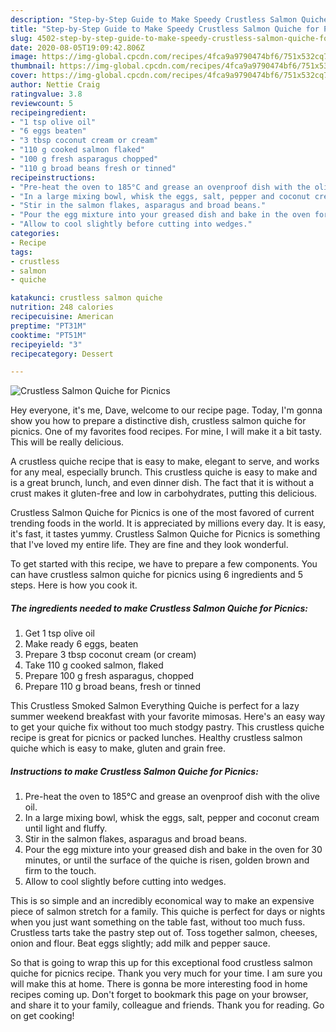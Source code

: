 ```yaml
---
description: "Step-by-Step Guide to Make Speedy Crustless Salmon Quiche for Picnics"
title: "Step-by-Step Guide to Make Speedy Crustless Salmon Quiche for Picnics"
slug: 4502-step-by-step-guide-to-make-speedy-crustless-salmon-quiche-for-picnics
date: 2020-08-05T19:09:42.806Z
image: https://img-global.cpcdn.com/recipes/4fca9a9790474bf6/751x532cq70/crustless-salmon-quiche-for-picnics-recipe-main-photo.jpg
thumbnail: https://img-global.cpcdn.com/recipes/4fca9a9790474bf6/751x532cq70/crustless-salmon-quiche-for-picnics-recipe-main-photo.jpg
cover: https://img-global.cpcdn.com/recipes/4fca9a9790474bf6/751x532cq70/crustless-salmon-quiche-for-picnics-recipe-main-photo.jpg
author: Nettie Craig
ratingvalue: 3.8
reviewcount: 5
recipeingredient:
- "1 tsp olive oil"
- "6 eggs beaten"
- "3 tbsp coconut cream or cream"
- "110 g cooked salmon flaked"
- "100 g fresh asparagus chopped"
- "110 g broad beans fresh or tinned"
recipeinstructions:
- "Pre-heat the oven to 185°C and grease an ovenproof dish with the olive oil."
- "In a large mixing bowl, whisk the eggs, salt, pepper and coconut cream until light and fluffy."
- "Stir in the salmon flakes, asparagus and broad beans."
- "Pour the egg mixture into your greased dish and bake in the oven for 30 minutes, or until the surface of the quiche is risen, golden brown and firm to the touch."
- "Allow to cool slightly before cutting into wedges."
categories:
- Recipe
tags:
- crustless
- salmon
- quiche

katakunci: crustless salmon quiche 
nutrition: 248 calories
recipecuisine: American
preptime: "PT31M"
cooktime: "PT51M"
recipeyield: "3"
recipecategory: Dessert

---
```



![Crustless Salmon Quiche for Picnics](https://img-global.cpcdn.com/recipes/4fca9a9790474bf6/751x532cq70/crustless-salmon-quiche-for-picnics-recipe-main-photo.jpg)

Hey everyone, it's me, Dave, welcome to our recipe page. Today, I'm gonna show you how to prepare a distinctive dish, crustless salmon quiche for picnics. One of my favorites food recipes. For mine, I will make it a bit tasty. This will be really delicious.

A crustless quiche recipe that is easy to make, elegant to serve, and works for any meal, especially brunch. This crustless quiche is easy to make and is a great brunch, lunch, and even dinner dish. The fact that it is without a crust makes it gluten-free and low in carbohydrates, putting this delicious.

Crustless Salmon Quiche for Picnics is one of the most favored of current trending foods in the world. It is appreciated by millions every day. It is easy, it's fast, it tastes yummy. Crustless Salmon Quiche for Picnics is something that I've loved my entire life. They are fine and they look wonderful.


To get started with this recipe, we have to prepare a few components. You can have crustless salmon quiche for picnics using 6 ingredients and 5 steps. Here is how you cook it.

<!--inarticleads1-->

##### The ingredients needed to make Crustless Salmon Quiche for Picnics:

1. Get 1 tsp olive oil
1. Make ready 6 eggs, beaten
1. Prepare 3 tbsp coconut cream (or cream)
1. Take 110 g cooked salmon, flaked
1. Prepare 100 g fresh asparagus, chopped
1. Prepare 110 g broad beans, fresh or tinned


This Crustless Smoked Salmon Everything Quiche is perfect for a lazy summer weekend breakfast with your favorite mimosas. Here&#39;s an easy way to get your quiche fix without too much stodgy pastry. This crustless quiche recipe is great for picnics or packed lunches. Healthy crustless salmon quiche which is easy to make, gluten and grain free. 

<!--inarticleads2-->

##### Instructions to make Crustless Salmon Quiche for Picnics:

1. Pre-heat the oven to 185°C and grease an ovenproof dish with the olive oil.
1. In a large mixing bowl, whisk the eggs, salt, pepper and coconut cream until light and fluffy.
1. Stir in the salmon flakes, asparagus and broad beans.
1. Pour the egg mixture into your greased dish and bake in the oven for 30 minutes, or until the surface of the quiche is risen, golden brown and firm to the touch.
1. Allow to cool slightly before cutting into wedges.


This is so simple and an incredibly economical way to make an expensive piece of salmon stretch for a family. This quiche is perfect for days or nights when you just want something on the table fast, without too much fuss. Crustless tarts take the pastry step out of. Toss together salmon, cheeses, onion and flour. Beat eggs slightly; add milk and pepper sauce. 

So that is going to wrap this up for this exceptional food crustless salmon quiche for picnics recipe. Thank you very much for your time. I am sure you will make this at home. There is gonna be more interesting food in home recipes coming up. Don't forget to bookmark this page on your browser, and share it to your family, colleague and friends. Thank you for reading. Go on get cooking!
